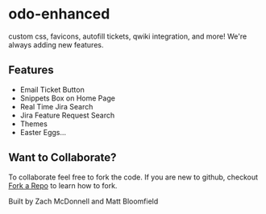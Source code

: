 # odo-enhanced
custom css, favicons, autofill tickets, qwiki integration, and more! We're always adding new features.

## Features

* Email Ticket Button
* Snippets Box on Home Page
* Real Time Jira Search
* Jira Feature Request Search
* Themes
* Easter Eggs...

## Want to Collaborate?

To collaborate feel free to fork the code. If you are new to github, checkout [Fork a Repo](https://help.github.com/articles/fork-a-repo/) to learn how to fork.

Built by Zach McDonnell and Matt Bloomfield
